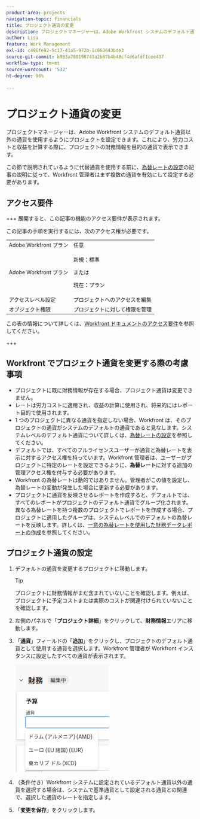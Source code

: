 ```yaml
---
product-area: projects
navigation-topic: financials
title: プロジェクト通貨の変更
description: プロジェクトマネージャーは、Adobe Workfront システムのデフォルト通貨以外の通貨を使用するようにプロジェクトを設定できます。これにより、労力コストと収益を計算する際に、プロジェクトの財務情報を目的の通貨で表示できます。
author: Lisa
feature: Work Management
exl-id: c496fe92-5c17-41a5-972b-1c063643bde3
source-git-commit: b983a780198743a2b87b4b48cf4d6afdf1cee437
workflow-type: tm+mt
source-wordcount: '532'
ht-degree: 96%

---
```


# プロジェクト通貨の変更

プロジェクトマネージャーは、Adobe Workfront システムのデフォルト通貨以外の通貨を使用するようにプロジェクトを設定できます。これにより、労力コストと収益を計算する際に、プロジェクトの財務情報を目的の通貨で表示できます。

この節で説明されているように代替通貨を使用する前に、[為替レートの設定](../../../administration-and-setup/manage-workfront/exchange-rates/set-up-exchange-rates.md)の記事の説明に従って、Workfront 管理者はまず複数の通貨を有効にして設定する必要があります。

## アクセス要件

+++ 展開すると、この記事の機能のアクセス要件が表示されます。

この記事の手順を実行するには、次のアクセス権が必要です。

<table style="table-layout:auto"> 
 <col> 
 <col> 
 <tbody> 
  <tr> 
   <td role="rowheader">Adobe Workfront プラン</td> 
   <td>任意</td> 
  </tr> 
  <tr> 
   <td role="rowheader">Adobe Workfront プラン</td> 
   <td>
   <p>新規：標準</p>
   <p>または</p>
   <p>現在：プラン</p></td> 
  </tr> 
  <tr> 
   <td role="rowheader">アクセスレベル設定</td> 
   <td>プロジェクトへのアクセスを編集</td> 
  </tr> 
  <tr> 
   <td role="rowheader">オブジェクト権限</td> 
   <td>プロジェクトに対して権限を管理</td> 
  </tr> 
 </tbody> 
</table>

この表の情報について詳しくは、[Workfront ドキュメントのアクセス要件](/help/quicksilver/administration-and-setup/add-users/access-levels-and-object-permissions/access-level-requirements-in-documentation.md)を参照してください。

+++

## Workfront でプロジェクト通貨を変更する際の考慮事項

* プロジェクトに既に財務情報が存在する場合、プロジェクト通貨は変更できません。
* レートは労力コストに適用され、収益の計算に使用され、将来的にはレポート目的で使用されます。
* 1 つのプロジェクトに異なる通貨を指定しない場合、Workfront は、そのプロジェクトの通貨がシステムのデフォルトの通貨であると見なします。システムレベルのデフォルト通貨について詳しくは、[為替レートの設定](../../../administration-and-setup/manage-workfront/exchange-rates/set-up-exchange-rates.md)を参照してください。
* デフォルトでは、すべてのフルライセンスユーザーが通貨と為替レートを表示に対するアクセス権を持っています。Workfront 管理者は、ユーザーがプロジェクトに特定のレートを設定できるように、**為替レート**&#x200B;に対する追加の管理アクセス権を付与する必要があります。
* Workfront の為替レートは動的ではありません。管理者がこの値を設定し、為替レートの変動が発生した場合に更新する必要があります。
* プロジェクトに通貨を反映させるレポートを作成すると、デフォルトでは、すべてのレポートがプロジェクトのデフォルト通貨でグループ化されます。異なる為替レートを持つ複数のプロジェクトでレポートを作成する場合、プロジェクトに適用したグループは、システムレベルでのデフォルトの為替レートを反映します。詳しくは、[一意の為替レートを使用した財務データレポートの作成](../../../reports-and-dashboards/reports/creating-and-managing-reports/create-financial-data-reports-unique-exchange-rates.md)を参照してください。

## プロジェクト通貨の設定

1. デフォルトの通貨を変更するプロジェクトに移動します。

   >[!TIP]
   >
   >プロジェクトに財務情報がまだ含まれていないことを確認します。例えば、プロジェクトに予定コストまたは実際のコストが関連付けられていないことを確認します。

1. 左側のパネルで「**プロジェクト詳細**」をクリックして、**財務情報**&#x200B;エリアに移動します。
1. 「**通貨**」フィールドの「**追加**」をクリックし、プロジェクトのデフォルト通貨として使用する通貨を選択します。Workfront 管理者が Workfront インスタンスに設定したすべての通貨が表示されます。

   ![ プロジェクトの通貨 ](assets/currency-on-project-expanded-nwe.png)

1. （条件付き）Workfront システムに設定されているデフォルト通貨以外の通貨を選択する場合は、システムで基準通貨として設定される通貨との関連で、選択した通貨のレートを指定します。
1. 「**変更を保存**」をクリックします。
